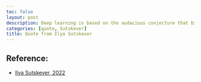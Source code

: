 ```yaml
---
toc: false
layout: post
description: Deep learning is based on the audacious conjecture that biological neurons and artificial neurons are not that different. Its success to date is evidence for this belief. 
categories: [quote, Sutskever]
title: Quote from Ilya Sutskever
---
```


## Reference:
- [Ilya Sutskever, 2022](https://twitter.com/ilyasut/status/1587478598809591808?s=20&t=ukHM2pPE3tQoWwHFeoCK8g)
